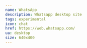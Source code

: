 ```yaml
---
name: WhatsApp
description: Whatsapp desktop site
tags: experimental
icon: chat
href: https://web.whatsapp.com/
ua: desktop
size: 640x400
---
```

